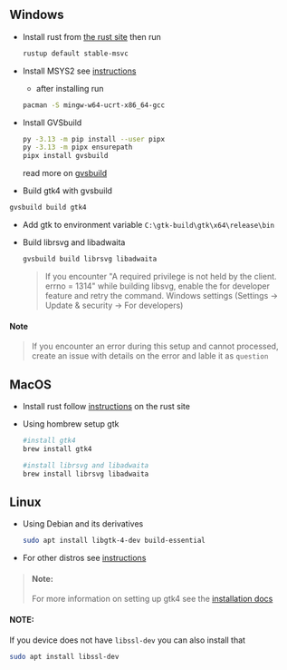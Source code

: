 ## Windows

- Install rust from [the rust site](https://www.rust-lang.org/tools/install) then run

  ```sh
  rustup default stable-msvc
  ```

- Install MSYS2 see [instructions](https://www.msys2.org/)
  - after installing run
  ```sh
  pacman -S mingw-w64-ucrt-x86_64-gcc
  ```
- Install GVSbuild

  ```sh
  py -3.13 -m pip install --user pipx
  py -3.13 -m pipx ensurepath
  pipx install gvsbuild
  ```

  read more on [gvsbuild](https://github.com/wingtk/gvsbuild)

- Build gtk4 with gvsbuild

```sh
gvsbuild build gtk4
```

- Add gtk to environment variable
  `C:\gtk-build\gtk\x64\release\bin`

- Build librsvg and libadwaita

  ```sh
  gvsbuild build librsvg libadwaita
  ```

  > If you encounter "A required privilege is not held by the client. errno = 1314"
  > while building libsvg, enable the for developer feature and retry the command.
  > Windows settings (Settings -> Update & security -> For developers)

#### Note

> If you encounter an error during this setup and cannot processed, create an
> issue with details on the error and lable it as `question`

## MacOS

- Install rust follow [instructions](https://rustup.rs/) on the rust site

- Using hombrew setup gtk

  ```sh
  #install gtk4
  brew install gtk4

  #install librsvg and libadwaita
  brew install librsvg libadwaita
  ```

## Linux

- Using Debian and its derivatives
  ```sh
  sudo apt install libgtk-4-dev build-essential
  ```
- For other distros see [instructions](https://gtk-rs.org/gtk4-rs/stable/latest/book/installation_linux.html)

> #### Note:
>
> For more information on setting up gtk4 see the [installation docs](https://gtk-rs.org/gtk4-rs/stable/latest/book/installation.html)

#### NOTE:

If you device does not have `libssl-dev` you can also install that

```sh
sudo apt install libssl-dev
```
